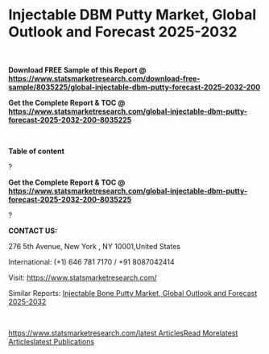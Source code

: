 <h1>Injectable DBM Putty Market, Global Outlook and Forecast 2025-2032</h1><br/><p><strong>Download FREE Sample of this Report @ <a href="https://www.statsmarketresearch.com/download-free-sample/8035225/global-injectable-dbm-putty-forecast-2025-2032-200">https://www.statsmarketresearch.com/download-free-sample/8035225/global-injectable-dbm-putty-forecast-2025-2032-200</a></strong></p>
 
 
 
 <div><b>Get the Complete Report & TOC @ <a href="https://www.statsmarketresearch.com/global-injectable-dbm-putty-forecast-2025-2032-200-8035225">https://www.statsmarketresearch.com/global-injectable-dbm-putty-forecast-2025-2032-200-8035225</a></b></div>
 
 
 
 <p><br />
 
 <b>Table of content</b></p>
 
 
 
 <p>? </p>
 
 
 
 <div><b>Get the Complete Report & TOC @ <a href="https://www.statsmarketresearch.com/global-injectable-dbm-putty-forecast-2025-2032-200-8035225">https://www.statsmarketresearch.com/global-injectable-dbm-putty-forecast-2025-2032-200-8035225</a></b></div>
 
 
 
 <p>? </p>
 
 
 
 <p><b>CONTACT US:</b><br />
 
 276 5th Avenue, New York , NY 10001,United States<br />
 
 International: (+1) 646 781 7170 / +91 8087042414<br />
 
 Visit: <a href="https://www.statsmarketresearch.com/">https://www.statsmarketresearch.com/</a><br />
 
 Similar Reports: <a href="https://www.statsmarketresearch.com/global-injectable-dbm-putty-forecast-2025-2032-200-8035225">Injectable Bone Putty Market, Global Outlook and Forecast 2025-2032</a><br />
 
 <br />
 
 <a href="https://gyeongbokgung.com">https://www.statsmarketresearch.com/</a><a href="https://hallyeomaritime.com">latest Articles</a><a href="https://jingwansa.com">Read More</a><a href="https://nguoiviet.jp/">latest Articles</a><a href="https://www.intelmarketresearch.com/">latest Publications</a></p>